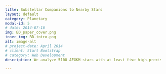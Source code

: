 ```yaml
---
title: Substellar Companions to Nearby Stars
layout: default
category: Planetary
modal-id: 5
# date: 2014-07-16
img: BD_paper_cover.png
inner_img: BD-intro.png
alt: image-alt
# project-date: April 2014
# client: Start Bootstrap
# category: Web Development
description: We analyze 5108 AFGKM stars with at least five high-precision radial velocity points, as well as Gaia and Hipparcos astrometric data, utilizing a novel pipeline developed in previous work. 167 cold giants and 68 other types of companions are identified, through combined analyses of radial velocity, astrometry, and imaging data. We find a significant brown-dwarf valley around 40 MJup. We also find a power-law distribution in the host binary fraction beyond 3 au, similar to that found for single stars, indicating no preference of multiplicity for brown dwarfs.

---
```

